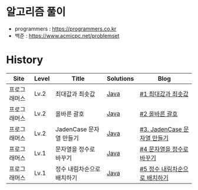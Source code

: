 # 알고리즘 풀이
- programmers : https://programmers.co.kr
- 백준 : https://www.acmicpc.net/problemset

# History
|Site|Level|Title|Solutions|Blog|
|----|-----|------|--------|---------|
|프로그래머스|Lv.2|최대값과 최솟값|[Java](https://github.com/comsuter/algorithm/blob/main/programmers/GetMinMaxString.java)|[#1 최대값과 최솟값](https://devpad.tistory.com/173)|
|프로그래머스|Lv.2|올바른 괄호|[Java](https://github.com/comsuter/algorithm/blob/main/programmers/CorrectParentheses.java)|[#2 올바른 괄호](https://devpad.tistory.com/174)|
|프로그래머스|Lv.2|JadenCase 문자열 만들기|[Java](https://github.com/comsuter/algorithm/blob/main/programmers/JadenCase.java)|[#3. JadenCase 문자열 만들기](https://devpad.tistory.com/176)|
|프로그래머스|Lv.1|문자열을 정수로 바꾸기|[Java](https://github.com/comsuter/algorithm/blob/main/programmers/ConvertStringToInteger.java)|[#4 문자열을 정수로 바꾸기](https://devpad.tistory.com/178)|
|프로그래머스|Lv.1|정수 내림차순으로 배치하기|[Java](https://github.com/comsuter/algorithm/blob/main/programmers/DescendingInteger.java)|[#5 정수 내림차순으로 배치하기](https://devpad.tistory.com/182)|


